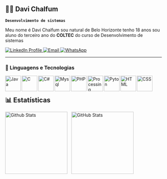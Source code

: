 ## 👨‍💻 Davi Chalfum 
**`Desenvolvimento de sistemas`**

Meu nome é Davi Chalfum sou natural de Belo Horizonte tenho 18 anos sou aluno do terceiro ano do **COLTEC** do curso de Desenvolvimento de sistemas

<a href="https://www.linkedin.com/in/davichalfum" target="_blank">
   <img alt="LinkedIn Profile" title="Meu perfil no linkedin"
        src="https://custom-icon-badges.demolab.com/badge/-LinkedIn-0077B5?style=for-the-badge&logo=linkedin&logoColor=white">
</a>
<a href="mailto:davichalfum@gmail.com">
   <img src="https://img.shields.io/badge/Email-Enviar%20Email-red?logo=gmail&style=for-the-badge" alt="Email">
</a>
<a href="https://wa.me/31971423705" target="_blank">
   <img src="https://img.shields.io/badge/WhatsApp-Enviar%20Mensagem-25D366?logo=whatsapp&style=for-the-badge" alt="WhatsApp">
</a>

---
### 🤖 **Linguagens e Tecnologias**

<img
    align= "left"
    alt="Java"
    title="Java"
    width="50px"
    src="https://cdn.jsdelivr.net/gh/devicons/devicon@latest/icons/java/java-original.svg" 
/>
<img
    align= "left"
    alt="C"
    title="C"
    width="50px"
    src="https://cdn.jsdelivr.net/gh/devicons/devicon@latest/icons/c/c-original.svg" 
/>
<img
    align= "left"
    alt="C#"
    title="C#"
    width="50px"
    src="https://cdn.jsdelivr.net/gh/devicons/devicon@latest/icons/csharp/csharp-original.svg" 
/>
<img
    align= "left"
    alt="Mysql"
    title="Mysql"
    width="50px"
    src="https://cdn.jsdelivr.net/gh/devicons/devicon@latest/icons/mysql/mysql-original.svg" 
/>
<img
    align= "left"
    alt="PHP"
    title="PHP"
    width="50px"
    src="https://cdn.jsdelivr.net/gh/devicons/devicon@latest/icons/php/php-original.svg" 
/>
<img
    align= "left"
    alt="Processing"
    title="Processing"
    width="50px"
    src="https://cdn.jsdelivr.net/gh/devicons/devicon@latest/icons/processing/processing-original.svg" 
/>
<img
    align= "left"
    alt="Pyton"
    title="Pyton"
    width="50px"
    src="https://cdn.jsdelivr.net/gh/devicons/devicon@latest/icons/python/python-original.svg" 
/>
<img
    align= "left"
    alt="HTML"
    title="HTML"
    width="50px"
    src="https://cdn.jsdelivr.net/gh/devicons/devicon@latest/icons/html5/html5-original.svg" 
/>
<img
    align= "left"
    alt="CSS"
    title="CSS"
    width="50px"
    src="https://cdn.jsdelivr.net/gh/devicons/devicon@latest/icons/css3/css3-original.svg" 
/>
<br/>
<br/>
## 📊 Estatísticas
<p>
    <img
        align="left"
        alt="Github Stats"
        height="200"
        style="padding-right: 10px;"
        src="https://github-readme-stats.vercel.app/api?username=Davi120906&show_icons=true&theme=tokyonight&locale=pt-br&hide_rank=true" 
    />
    <img
        align="left"
        alt="GitHub Stats"
        height="200"
        src="https://github-readme-stats.vercel.app/api/top-langs/?username=Davi120906&theme=tokyonight&layout=compact" 
    />
</p>



